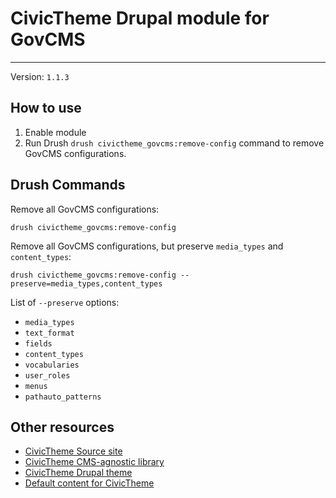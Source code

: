 # CivicTheme Drupal module for GovCMS

----

Version: `1.1.3`

## How to use

1. Enable module
2. Run Drush `drush civictheme_govcms:remove-config` command to remove GovCMS
   configurations.

## Drush Commands

Remove all GovCMS configurations:

    drush civictheme_govcms:remove-config


Remove all GovCMS configurations, but preserve `media_types` and `content_types`:

    drush civictheme_govcms:remove-config --preserve=media_types,content_types

List of `--preserve` options:
  - `media_types`
  - `text_format`
  - `fields`
  - `content_types`
  - `vocabularies`
  - `user_roles`
  - `menus`
  - `pathauto_patterns`

## Other resources

- [CivicTheme Source site](https://github.com/salsadigitalauorg/civictheme_source)
- [CivicTheme CMS-agnostic library](https://github.com/salsadigitalauorg/civictheme_library)
- [CivicTheme Drupal theme](https://github.com/salsadigitalauorg/civictheme)
- [Default content for CivicTheme](https://github.com/salsadigitalauorg/civictheme_content)
